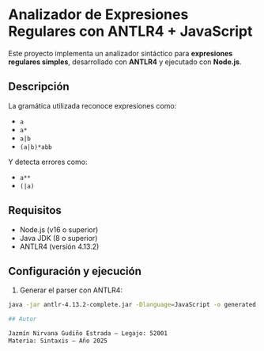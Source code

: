 # Analizador de Expresiones Regulares con ANTLR4 + JavaScript

Este proyecto implementa un analizador sintáctico para **expresiones regulares simples**, desarrollado con **ANTLR4** y ejecutado con **Node.js**.

##  Descripción

La gramática utilizada reconoce expresiones como:
- `a`
- `a*`
- `a|b`
- `(a|b)*abb`

Y detecta errores como:
- `a**`
- `(|a)`

##  Requisitos

- Node.js (v16 o superior)
- Java JDK (8 o superior)
- ANTLR4 (versión 4.13.2)

##  Configuración y ejecución

1. Generar el parser con ANTLR4:

```bash
java -jar antlr-4.13.2-complete.jar -Dlanguage=JavaScript -o generated RegExp.g4

## Autor

Jazmín Nirvana Gudiño Estrada — Legajo: 52001  
Materia: Sintaxis — Año 2025

